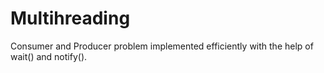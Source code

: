 # Multihreading
Consumer and Producer problem implemented efficiently with the help of wait() and notify().
